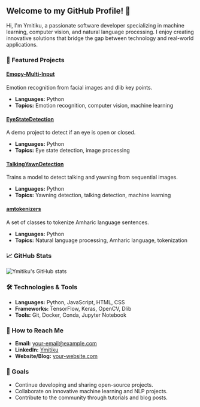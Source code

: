## Welcome to my GitHub Profile! 👋

Hi, I'm Ymitiku, a passionate software developer specializing in machine learning, computer vision, and natural language processing. I enjoy creating innovative solutions that bridge the gap between technology and real-world applications.

### 🌟 Featured Projects

#### [Emopy-Multi-Input](https://github.com/ymitiku/Emopy-Multi-Input)
Emotion recognition from facial images and dlib key points.
- **Languages:** Python
- **Topics:** Emotion recognition, computer vision, machine learning

#### [EyeStateDetection](https://github.com/ymitiku/EyeStateDetection)
A demo project to detect if an eye is open or closed.
- **Languages:** Python
- **Topics:** Eye state detection, image processing

#### [TalkingYawnDetection](https://github.com/ymitiku/TalkingYawnDetection)
Trains a model to detect talking and yawning from sequential images.
- **Languages:** Python
- **Topics:** Yawning detection, talking detection, machine learning

#### [amtokenizers](https://github.com/ymitiku/amtokenizers)
A set of classes to tokenize Amharic language sentences.
- **Languages:** Python
- **Topics:** Natural language processing, Amharic language, tokenization

### 📈 GitHub Stats
![Ymitiku's GitHub stats](https://github-readme-stats.vercel.app/api?username=ymitiku&show_icons=true&theme=radical)

### 🛠️ Technologies & Tools
- **Languages:** Python, JavaScript, HTML, CSS
- **Frameworks:** TensorFlow, Keras, OpenCV, Dlib
- **Tools:** Git, Docker, Conda, Jupyter Notebook

### 📝 How to Reach Me
- **Email:** [your-email@example.com](mailto:your-email@example.com)
- **LinkedIn:** [Ymitiku](https://www.linkedin.com/in/ymitiku/)
- **Website/Blog:** [your-website.com](https://your-website.com)

### 🎯 Goals
- Continue developing and sharing open-source projects.
- Collaborate on innovative machine learning and NLP projects.
- Contribute to the community through tutorials and blog posts.
